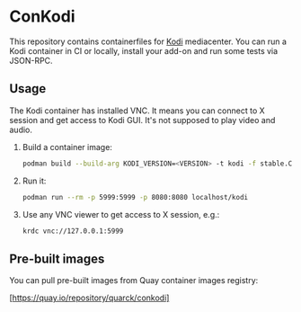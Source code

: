 # ConKodi

This repository contains containerfiles for [Kodi](https://kodi.tv) mediacenter. You can run a Kodi
container in CI or locally, install your add-on and run some tests via JSON-RPC.

## Usage

The Kodi container has installed VNC. It means you can connect to X session and get access to
Kodi GUI. It's not supposed to play video and audio.

1. Build a container image:

    ```sh
    podman build --build-arg KODI_VERSION=<VERSION> -t kodi -f stable.Containerfile .
    ```

2. Run it:  

    ```sh
    podman run --rm -p 5999:5999 -p 8080:8080 localhost/kodi
    ```

3. Use any VNC viewer to get access to X session, e.g.:

    ```sh
    krdc vnc://127.0.0.1:5999
    ```

## Pre-built images

You can pull pre-built images from Quay container images registry:

[https://quay.io/repository/quarck/conkodi]
